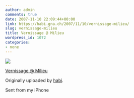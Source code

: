 ```yaml
---
author: admin
comments: true
date: 2007-11-10 22:09:44+00:00
link: https://habi.gna.ch/2007/11/10/vernissage-milieu/
slug: vernissage-milieu
title: Vernissage @ Milieu
wordpress_id: 1072
categories:
- none
---
```



 [![](https://static.flickr.com/2141/1954686588_64bd8ea74c_m.jpg)](https://www.flickr.com/photos/habi/1954686588/)
   

 
  [Vernissage @ Milieu](https://www.flickr.com/photos/habi/1954686588/)
    

  Originally uploaded by [habi](https://www.flickr.com/people/habi/).
 



Sent from my iPhone
  

